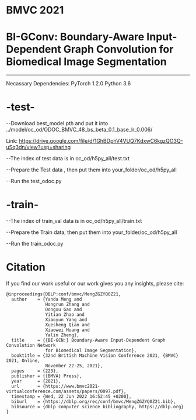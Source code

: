 # BMVC 2021
# BI-GConv: Boundary-Aware Input-Dependent Graph Convolution for Biomedical Image Segmentation 

---------------------------
Necassary Dependencies: PyTorch 1.2.0  Python 3.6
        


# -test-

--Download best_model.pth and put it into ../model/oc_od/ODOC_BMVC_48_bs_beta_0.1_base_lr_0.006/

Link: https://drive.google.com/file/d/1GhBDphV4VUQ7KdxwC6kgzQO3Q-uSq3dn/view?usp=sharing

--The index of test data is in oc_od/h5py_all/test.txt

--Prepare the Test data , then put them into your_folder/oc_od/h5py_all

--Run the test_odoc.py


# -train-

--The index of train_val data is in oc_od/h5py_all/train.txt

--Prepare the Train data, then put them into your_folder/oc_od/h5py_all

--Run the train_odoc.py





# Citation
If you find our work useful or our work gives you any insights, please cite:
```
@inproceedings{DBLP:conf/bmvc/MengZGZYQ0Z21,
  author    = {Yanda Meng and
               Hongrun Zhang and
               Dongxu Gao and
               Yitian Zhao and
               Xiaoyun Yang and
               Xuesheng Qian and
               Xiaowei Huang and
               Yalin Zheng},
  title     = {{BI-GCN:} Boundary-Aware Input-Dependent Graph Convolution Network
               for Biomedical Image Segmentation},
  booktitle = {32nd British Machine Vision Conference 2021, {BMVC} 2021, Online,
               November 22-25, 2021},
  pages     = {223},
  publisher = {{BMVA} Press},
  year      = {2021},
  url       = {https://www.bmvc2021-virtualconference.com/assets/papers/0097.pdf},
  timestamp = {Wed, 22 Jun 2022 16:52:45 +0200},
  biburl    = {https://dblp.org/rec/conf/bmvc/MengZGZYQ0Z21.bib},
  bibsource = {dblp computer science bibliography, https://dblp.org}
}

```
